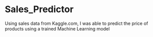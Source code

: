 # Sales_Predictor
Using sales data from Kaggle.com, I was able to predict the price of products using a trained Machine Learning model

